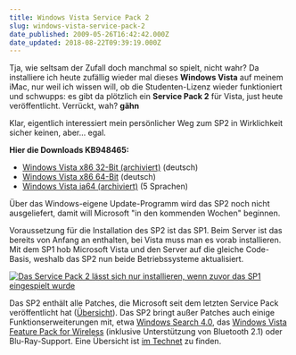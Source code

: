 ```yaml
---
title: Windows Vista Service Pack 2
slug: windows-vista-service-pack-2
date_published: 2009-05-26T16:42:42.000Z
date_updated: 2018-08-22T09:39:19.000Z
---
```


Tja, wie seltsam der Zufall doch manchmal so spielt, nicht wahr? Da installiere ich heute zufällig wieder mal dieses **Windows Vista** auf meinem iMac, nur weil ich wissen will, ob die Studenten-Lizenz wieder funktioniert und schwupps: es gibt da plötzlich ein **Service Pack 2** für Vista, just heute veröffentlicht. Verrückt, wah? **gähn**

Klar, eigentlich interessiert mein persönlicher Weg zum SP2 in Wirklichkeit sicher keinen, aber… egal.

**Hier die Downloads KB948465:**

- [Windows Vista x86 32-Bit (archiviert)](http://web.archive.org/web/20040805024453/http://www.microsoft.com:80/downloads/details.aspx?displaylang=de) (deutsch) 
- [Windows Vista x86 64-Bit](http://www.microsoft.com/downloads/details.aspx?FamilyID=656c9d4a-55ec-4972-a0d7-b1a6fedf51a7&amp;DisplayLang=de) (deutsch) 
- [Windows Vista ia64 (archiviert)](http://web.archive.org/web/20040805024453/http://www.microsoft.com:80/downloads/details.aspx?displaylang=de) (5 Sprachen) 

Über das Windows-eigene Update-Programm wird das SP2 noch nicht ausgeliefert, damit will Microsoft "in den kommenden Wochen" beginnen.

Voraussetzung für die Installation des SP2 ist das SP1. Beim Server ist das bereits von Anfang an enthalten, bei Vista muss man es vorab installieren. Mit dem SP1 hob Microsoft Vista und den Server auf die gleiche Code-Basis, weshalb das SP2 nun beide Betriebssysteme aktualisiert.

[![Das Service Pack 2 lässt sich nur installieren, wenn zuvor das SP1 eingespielt wurde](//picdump.thafaker.de/2009/05/dasservicepack2lsstsichnurinstallierenwennzuvordassp1eingespieltwurde-thumb.jpg)](http://picdump.thafaker.de/2009/05/dasservicepack2lsstsichnurinstallierenwennzuvordassp1eingespieltwurde.jpg)

Das SP2 enthält alle Patches, die Microsoft seit dem letzten Service Pack veröffentlicht hat ([Übersicht](http://technet.microsoft.com/en-us/library/dd335033.aspx)). Das SP2 bringt außer Patches auch einige Funktionserweiterungen mit, etwa [Windows Search 4.0](http://www.heise.de/newsticker/Windows-Search-4-0-Finale-Version-erhaeltlich--/meldung/109059), das [Windows Vista Feature Pack for Wireless](http://support.microsoft.com/default.aspx/kb/942567) (inklusive Unterstützung von Bluetooth 2.1) oder Blu-Ray-Support. Eine Übersicht ist [im Technet](http://technet.microsoft.com/en-us/library/dd335036.aspx) zu finden.
